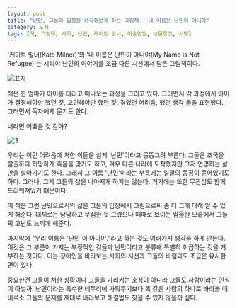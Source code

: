 ```yaml
---
layout: post
title: "난민, 그들의 입장을 생각해보게 하는 그림책 - 내 이름은 난민이 아니야"
category: 도서
tags: [책, 그림책, 사회, 난민, 케이트 밀너, 마술연필, 보물창고, 서평]
---
```


'케이트 밀너(Kate Milner)'의
'내 이름은 난민이 아니야(My Name is Not Refugee)'는
시리야 난민의 이야기를 조금 다른 시선에서 담은 그림책이다.

![표지](https://lh3.googleusercontent.com/FcrXIsMPEjZrKzBnFUS8avEQk1z559YY38JPUoxd0r2X5ddjdjw-0P1EmnIO8_2cBvUTG_kw6BreDw=s480)

책은 한 엄마가 아이를 데리고 떠나오는 과정을 그리고 있다.
그러면서 각 과정에서 아이가 결정해야만 했던 것,
고민해야만 했던 것,
겪었던 어려움,
했던 생각 들을 표현했다.
그러면서 독자에게 묻기도 한다.

너라면 어땠을 것 같아?

![3](https://lh3.googleusercontent.com/aLa1USJnydF31iy1udQyGDSjx5fOSLelmvpw5EHedJhBjLZs6B7R9LKiTq8oK1qHJeJmVPASIBOJBQ=s560)

우리는 이런 어려움에 처한 이들을 쉽게 '난민'이라고 뭉뜽그려 부른다.
그들은 조국을 탈출하다 허망하게 죽음을 맞기도 하고,
겨우 다른 나라에 도착했지만
그저 연명하는 삶만을 살아가기도 한다.
그래서 그 이름 '난민'이라는 부름에는 일말의 동정이 묻어있기도 하다.
그러나, 그게 그들의 삶을 나아지게 하지는 않는다.
거기에는 또한 무관심도 함께 드리워져있기 떄문이다.

이 책은 그런 난민으로서의 삶을
그들의 입장에서 그림으로써
좀 더 그에 대해 알 수 있게 해준다.
대체로는 담담하고 무심한 듯 그렸으나
때때로 보이는 암울한 모습에서 그들의 고난도 느끼게 해준다.

마지막에 "우리 이름은 '난민'이 아니야."라고 하는 것도 여러가지 생각을 하게 만든다.
이것은 그 부름이 가지는 부정적인 것들과
난민이라고 분류해 특별히 취급하는 것을 거부하는 것이다.
이는 장애인을 바라보는 사회의 시선과
그들의 바램과도 조금은 유사한 면이 있다.

중요한건 그들이 처한 상황이나 그들을 가리키는 호칭이 아니라
그들도 사람이라는 인식이 아닐까.
난민이라는 특수한 테두리에 가둬두기보다
똑 같은 사람의 하나로 바라볼 때
비로소 그들의 문제를 제대로 바라보고 해결법도 찾을 수 있지 않을까 싶다.
